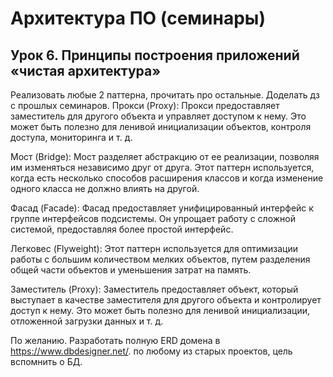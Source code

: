 # Архитектура ПО (семинары)
## Урок 6. Принципы построения приложений «чистая архитектура»

Реализовать любые 2 паттерна, прочитать про остальные.
Доделать дз с прошлых семинаров.
Прокси (Proxy): Прокси предоставляет заместитель для другого объекта и управляет доступом к нему. Это может быть полезно для ленивой инициализации объектов, контроля доступа, мониторинга и т. д.

Мост (Bridge): Мост разделяет абстракцию от ее реализации, позволяя им изменяться независимо друг от друга. Этот паттерн используется, когда есть несколько способов расширения классов и когда изменение одного класса не должно влиять на другой.

Фасад (Facade): Фасад предоставляет унифицированный интерфейс к группе интерфейсов подсистемы. Он упрощает работу с сложной системой, предоставляя более простой интерфейс.


Легковес (Flyweight): Этот паттерн используется для оптимизации работы с большим количеством мелких объектов, путем разделения общей части объектов и уменьшения затрат на память.

Заместитель (Proxy): Заместитель предоставляет объект, который выступает в качестве заместителя для другого объекта и контролирует доступ к нему. Это может быть полезно для ленивой инициализации, отложенной загрузки данных и т. д.

По желанию. Разработать полную ERD домена в https://www.dbdesigner.net/. по любому из старых проектов, цель вспомнить о БД.
